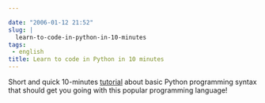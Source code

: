 ```yaml
---

date: "2006-01-12 21:52"
slug: |
  learn-to-code-in-python-in-10-minutes
tags:
 - english
title: Learn to code in Python in 10 minutes
---
```


Short and quick 10-minutes
[tutorial](http://www.poromenos.org/tutorials/python) about basic Python
programming syntax that should get you going with this popular
programming language!
